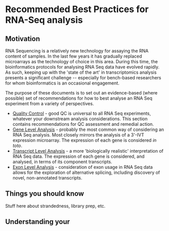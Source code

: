 # Recommended Best Practices for RNA-Seq analysis

## Motivation
RNA Sequencing is a relatively new technology for assaying the RNA content of samples. In the last few years it has gradually replaced microarrays as the technology of choice in this area. During this time, the bioinformatics protocols for analysing RNA Seq data have evolved rapidly. As such, keeping up with the 'state of the art' in transcriptomics analysis presents a significant challenge -- especially for bench-based researchers for whom bioinformatics is an occasional engagement.

The purpose of these documents is to set out an evidence-based (where possible) set of recommendations for how to best analyse an RNA Seq experiment from a variety of perspectives.

  * [Quality Control](QC) - good QC is universal to all RNA Seq experiments, whatever your downstream analysis considerations. This section contains recommendations for QC assessment and remedial action.
  * [Gene Level Analysis](gene-level) - probably the most common way of considering an RNA Seq analysis. Most closely mirrors the analysis of a 3'-IVT expression microarray. The expression of each gene is considered _in toto_.
  * [Transcript Level Analysis](transcript-level) - a more 'biologically realistic' interpretation of RNA Seq data. The expression of each gene is considered, and analysed, in terms of its component transcripts.
  * [Exon Level Analysis](exon-level) - consideration of exon usage in RNA Seq data allows for the exploration of alternative splicing, including discovery of novel, non-annotated transcripts. 

## Things you should know
Stuff here about strandedness, library prep, etc.

## Understanding your
